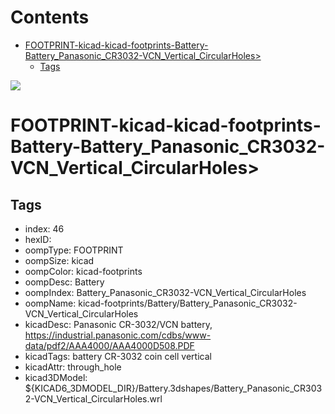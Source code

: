 



Contents
========

* [FOOTPRINT-kicad-kicad-footprints-Battery-Battery_Panasonic_CR3032-VCN_Vertical_CircularHoles>](#footprint-kicad-kicad-footprints-battery-battery_panasonic_cr3032-vcn_vertical_circularholes)
	* [Tags](#tags)
  
![][im]
# FOOTPRINT-kicad-kicad-footprints-Battery-Battery_Panasonic_CR3032-VCN_Vertical_CircularHoles>

## Tags

- index: 46
- hexID: 
- oompType: FOOTPRINT
- oompSize: kicad
- oompColor: kicad-footprints
- oompDesc: Battery
- oompIndex: Battery_Panasonic_CR3032-VCN_Vertical_CircularHoles
- oompName: kicad-footprints/Battery/Battery_Panasonic_CR3032-VCN_Vertical_CircularHoles
- kicadDesc: Panasonic CR-3032/VCN battery, https://industrial.panasonic.com/cdbs/www-data/pdf2/AAA4000/AAA4000D508.PDF
- kicadTags: battery CR-3032 coin cell vertical
- kicadAttr: through_hole
- kicad3DModel: ${KICAD6_3DMODEL_DIR}/Battery.3dshapes/Battery_Panasonic_CR3032-VCN_Vertical_CircularHoles.wrl



[im]: image.png
